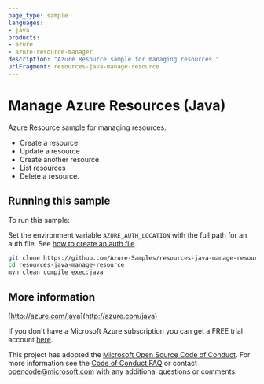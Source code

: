 ```yaml
---
page_type: sample
languages:
- java
products:
- azure
- azure-resource-manager
description: "Azure Resource sample for managing resources."
urlFragment: resources-java-manage-resource
---
```


# Manage Azure Resources (Java)

Azure Resource sample for managing resources.

- Create a resource
- Update a resource
- Create another resource
- List resources
- Delete a resource.
 
## Running this sample

To run this sample:

Set the environment variable `AZURE_AUTH_LOCATION` with the full path for an auth file. See [how to create an auth file](https://github.com/Azure/azure-libraries-for-java/blob/master/AUTH.md).

```bash
git clone https://github.com/Azure-Samples/resources-java-manage-resource.git
cd resources-java-manage-resource
mvn clean compile exec:java
```

## More information

[http://azure.com/java](http://azure.com/java)

If you don't have a Microsoft Azure subscription you can get a FREE trial account [here](http://go.microsoft.com/fwlink/?LinkId=330212).

This project has adopted the [Microsoft Open Source Code of Conduct](https://opensource.microsoft.com/codeofconduct/). For more information see the [Code of Conduct FAQ](https://opensource.microsoft.com/codeofconduct/faq/) or contact [opencode@microsoft.com](mailto:opencode@microsoft.com) with any additional questions or comments.

